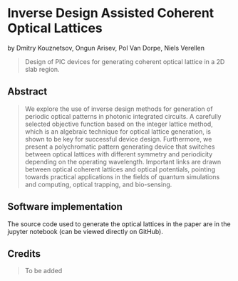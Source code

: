 # Inverse Design Assisted Coherent Optical Lattices

by
Dmitry Kouznetsov,
Ongun Arisev,
Pol Van Dorpe,
Niels Verellen

> Design of PIC devices for generating coherent optical lattice in a 2D slab region.

## Abstract

> We explore the use of inverse design methods for generation of periodic optical patterns in photonic
> integrated circuits. A carefully selected objective function based on the integer lattice method, which
> is an algebraic technique for optical lattice generation, is shown to be key for successful device design.
> Furthermore, we present a polychromatic pattern generating device that switches between optical
> lattices with different symmetry and periodicity depending on the operating wavelength. Important
> links are drawn between optical coherent lattices and optical potentials, pointing towards practical
> applications in the fields of quantum simulations and computing, optical trapping, and bio-sensing.

## Software implementation

The source code used to generate the optical lattices in the paper are in the jupyter notebook (can be viewed directly on GitHub).

## Credits

> To be added
